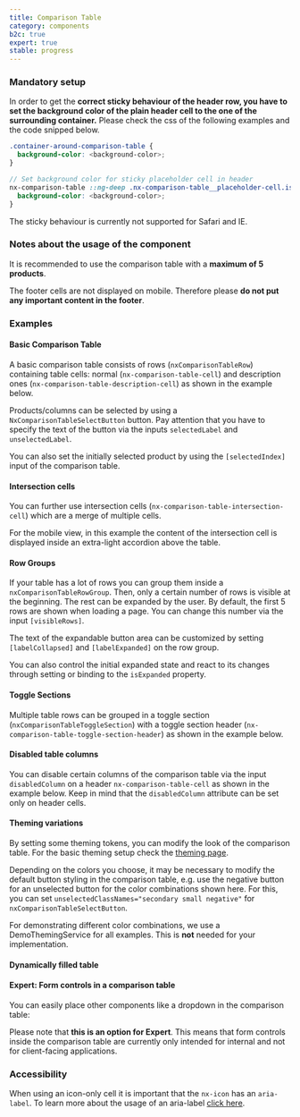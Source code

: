 ```yaml
---
title: Comparison Table
category: components
b2c: true
expert: true
stable: progress
---
```


### Mandatory setup

In order to get the **correct sticky behaviour of the header row, you have to set the background color of the plain header cell to the one of the surrounding container.** Please check the css of the following examples and the code snipped below.

```scss
.container-around-comparison-table {
  background-color: <background-color>;
}

// Set background color for sticky placeholder cell in header
nx-comparison-table ::ng-deep .nx-comparison-table__placeholder-cell.is-sticky {
  background-color: <background-color>;
}
```

The sticky behaviour is currently not supported for Safari and IE.

### Notes about the usage of the component

It is recommended to use the comparison table with a **maximum of 5 products**.

The footer cells are not displayed on mobile. Therefore please **do not put any important content in the footer**.

### Examples

#### Basic Comparison Table

A basic comparison table consists of rows (`nxComparisonTableRow`) containing table cells: normal (`nx-comparison-table-cell`) and description ones (`nx-comparison-table-description-cell`) as shown in the example below.

Products/columns can be selected by using a `NxComparisonTableSelectButton` button. Pay attention that you have to specify the text of the button via the inputs `selectedLabel` and `unselectedLabel`.

You can also set the initially selected product by using the `[selectedIndex]` input of the comparison table.

<!-- example(comparison-table) -->

#### Intersection cells

You can further use intersection cells (`nx-comparison-table-intersection-cell`) which are a merge of multiple cells.

For the mobile view, in this example the content of the intersection cell is displayed inside an extra-light accordion above the table.

<!-- example(comparison-table-with-intersection) -->

#### Row Groups

If your table has a lot of rows you can group them inside a `nxComparisonTableRowGroup`. Then, only a certain number of rows is visible at the beginning. The rest can be expanded by the user. By default, the first 5 rows are shown when loading a page. You can change this number via the input `[visibleRows]`.

The text of the expandable button area can be customized by setting `[labelCollapsed]` and `[labelExpanded]` on the row group.

You can also control the initial expanded state and react to its changes through setting or binding to the `isExpanded` property.

<!-- example(comparison-table-row-group) -->

#### Toggle Sections

Multiple table rows can be grouped in a toggle section (`nxComparisonTableToggleSection`) with a toggle section header (`nx-comparison-table-toggle-section-header`) as shown in the example below.

<!-- example(comparison-table-with-toggle-sections) -->

#### Disabled table columns

You can disable certain columns of the comparison table via the input `disabledColumn` on a header `nx-comparison-table-cell` as shown in the example below. Keep in mind that the `disabledColumn` attribute can be set only on header cells.

<!-- example(comparison-table-disabled-columns) -->

<div class="docs-private">

#### Theming variations

By setting some theming tokens, you can modify the look of the comparison table. For the basic theming setup check the [theming page](./documentation/theming). 

Depending on the colors you choose, it may be necessary to modify the default button styling in the comparison table, e.g. use the negative button for an unselected button for the color combinations shown here. For this, you can set `unselectedClassNames="secondary small negative"` for `nxComparisonTableSelectButton`.

For demonstrating different color combinations, we use a DemoThemingService for all examples. This is **not** needed for your implementation.

<!-- example(comparison-table-modify-theming) -->

</div>

#### Dynamically filled table

<!-- example(comparison-table-dynamic) -->

<div class="docs-expert-container">

#### Expert: Form controls in a comparison table

You can easily place other components like a dropdown in the comparison table:

Please note that **this is an option for Expert**. This means that form controls inside the comparison table are currently only intended for internal and not for client-facing applications.

<!-- example(comparison-table-form-elements) -->

</div>

### Accessibility
When using an icon-only cell it is important that the `nx-icon` has an `aria-label`. To learn more about the usage of an aria-label [click here](./documentation/accessibility/overview#usage-of-aria-label).
